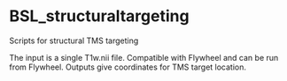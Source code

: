 # BSL_structuraltargeting
Scripts for structural TMS targeting

The input is a single T1w.nii file.
Compatible with Flywheel and can be run from Flywheel. 
Outputs give coordinates for TMS target location.
